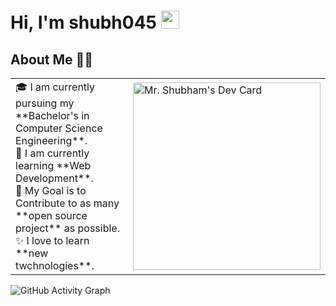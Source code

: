 # Hi, I'm shubh045 <img src="https://github.com/TheDudeThatCode/TheDudeThatCode/blob/master/Assets/Hi.gif" width="29px" />

## About Me 👨‍💻 

<table>
<tr>
  <td valign="center">
    🎓 I am currently pursuing my **Bachelor's in Computer Science Engineering**. <br>
    🌱 I am currently learning **Web Development**. <br>
    🎯 My Goal is to Contribute to as many **open source project** as possible. <br>
    ✨ I love to learn **new twchnologies**.
  </td>
<td >
    <img src="https://api.daily.dev/devcards/29970c05a54c451580d7a2ff2a0621f0.png?r=4c9" width="300" alt="Mr. Shubham's Dev Card"/>
  </td>

</tr>
</table>

![GitHub Activity Graph](https://activity-graph.herokuapp.com/graph?username=shubh045&theme=dracula&hide_border=true)


<!--
**shubh045/shubh045** is a ✨ _special_ ✨ repository because its `README.md` (this file) appears on your GitHub profile.

Here are some ideas to get you started:

- 🔭 I’m currently working on ...
- 🌱 I’m currently learning ...
- 👯 I’m looking to collaborate on ...
- 🤔 I’m looking for help with ...
- 💬 Ask me about ...
- 📫 How to reach me: ...
- 😄 Pronouns: ...
- ⚡ Fun fact: ...
-->
